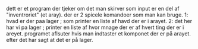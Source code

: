 dett er et program der tjeker om det man skirver som input er en del af "inventroriet" (et aray). 
der er 2 spicele komandoer som man kan bruge. 
1: hvad er der paa lager ; som printer en liste af havd der er i arayet. 
2: det her har vi pa lager ; printer en liste af hvor mnage der er af hvert ting der er i areyet. 
programet aflsuter hvis man indtaster et komponet der er på arayet. efter det har sagt at det er på lager.
